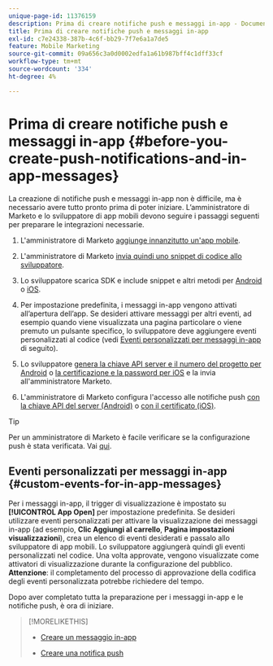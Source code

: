 ```yaml
---
unique-page-id: 11376159
description: Prima di creare notifiche push e messaggi in-app - Documenti Marketo - Documentazione del prodotto
title: Prima di creare notifiche push e messaggi in-app
exl-id: c7e24338-387b-4c6f-bb29-7f7e6a1a7de5
feature: Mobile Marketing
source-git-commit: 09a656c3a0d0002edfa1a61b987bff4c1dff33cf
workflow-type: tm+mt
source-wordcount: '334'
ht-degree: 4%

---
```


# Prima di creare notifiche push e messaggi in-app {#before-you-create-push-notifications-and-in-app-messages}

La creazione di notifiche push e messaggi in-app non è difficile, ma è necessario avere tutto pronto prima di poter iniziare. L’amministratore di Marketo e lo sviluppatore di app mobili devono seguire i passaggi seguenti per preparare le integrazioni necessarie.

1. L&#39;amministratore di Marketo [aggiunge innanzitutto un&#39;app mobile](/help/marketo/product-docs/mobile-marketing/admin/add-a-mobile-app.md).

1. L&#39;amministratore di Marketo [invia quindi uno snippet di codice allo sviluppatore](/help/marketo/product-docs/mobile-marketing/admin/send-sdk-code-to-a-developer.md).

1. Lo sviluppatore scarica SDK e include snippet e altri metodi per [Android](https://experienceleague.adobe.com/it/docs/marketo-developer/marketo/mobile/installation#how-to-install-marketo-sdk-on-android) o [iOS](https://experienceleague.adobe.com/it/docs/marketo-developer/marketo/mobile/installation#how-to-install-marketo-sdk-on-ios).

1. Per impostazione predefinita, i messaggi in-app vengono attivati all’apertura dell’app. Se desideri attivare messaggi per altri eventi, ad esempio quando viene visualizzata una pagina particolare o viene premuto un pulsante specifico, lo sviluppatore deve aggiungere eventi personalizzati al codice (vedi [Eventi personalizzati per messaggi in-app](#CustomEvents) di seguito).

1. Lo sviluppatore [genera la chiave API server e il numero del progetto per Android](https://experienceleague.adobe.com/it/docs/marketo-developer/marketo/mobile/installation#how-to-install-marketo-sdk-on-android) o [la certificazione e la password per iOS](https://experienceleague.adobe.com/it/docs/marketo-developer/marketo/mobile/installation#install-marketo-sdk-on-ios) e la invia all&#39;amministratore Marketo.

1. L&#39;amministratore di Marketo configura l&#39;accesso alle notifiche push [con la chiave API del server (Android)](/help/marketo/product-docs/mobile-marketing/admin/configure-mobile-app-android-push-access.md) o [con il certificato (iOS)](/help/marketo/product-docs/mobile-marketing/admin/configure-mobile-app-ios-push-access.md).

>[!TIP]
>
>Per un amministratore di Marketo è facile verificare se la configurazione push è stata verificata. Vai [qui](/help/marketo/product-docs/mobile-marketing/admin/verify-push-configuration.md).

## Eventi personalizzati per messaggi in-app {#custom-events-for-in-app-messages}

Per i messaggi in-app, il trigger di visualizzazione è impostato su **[!UICONTROL App Open]** per impostazione predefinita. Se desideri utilizzare eventi personalizzati per attivare la visualizzazione dei messaggi in-app (ad esempio, **Clic Aggiungi al carrello**, **Pagina impostazioni visualizzazioni**), crea un elenco di eventi desiderati e passalo allo sviluppatore di app mobili. Lo sviluppatore aggiungerà quindi gli eventi personalizzati nel codice. Una volta approvate, vengono visualizzate come attivatori di visualizzazione durante la configurazione del pubblico. **Attenzione**: il completamento del processo di approvazione della codifica degli eventi personalizzata potrebbe richiedere del tempo.

Dopo aver completato tutta la preparazione per i messaggi in-app e le notifiche push, è ora di iniziare.

>[!MORELIKETHIS]
>
>* [Creare un messaggio in-app](/help/marketo/product-docs/mobile-marketing/in-app-messages/creating-in-app-messages/create-an-in-app-message.md)
>
>* [Creare una notifica push](/help/marketo/product-docs/mobile-marketing/push-notifications/create-a-push-notification.md)
